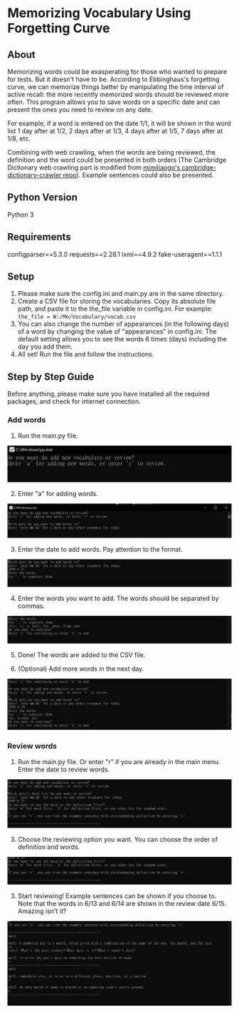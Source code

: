 # Memorizing Vocabulary Using Forgetting Curve

## About

Memorizing words could be exasperating for those who wanted to prepare for tests. But it doesn't have to be. According to Ebbinghaus's
forgetting curve, we can memorize things better by manipulating the time interval of active recall: the more recently memorized words
should be reviewed more often. This program allows you to save words on a specific date and can present the ones you need to review
on any date. 

For example, if a word is entered on the date 1/1, it will be shown in the word list 1 day after at 1/2, 2 days after at 1/3, 4 days after at 1/5, 7 days after at 1/8, etc.

Combining with web crawling, when the words are being reviewed, the definition and the word could be presented in both orders (The Cambridge Dictionary
web crawling part is modified from [mimiliaogo's cambridge-dictionary-crawler repo](https://github.com/mimiliaogo/cambridge-dictionary-crawler.git)). Example sentences 
could also be presented.

## Python Version

Python 3

## Requirements

﻿configparser==5.3.0
requests==2.28.1
lxml==4.9.2
fake-useragent==1.1.1

## Setup

1. Please make sure the config.ini and main.py are in the same directory.
2. Create a CSV file for storing the vocabularies. Copy its absolute file path, and paste it to the the_file variable in config.ini. For example: `the_file = W:/Me/Vocabulary/vocab.csv`
3. You can also change the number of appearances (in the following days) of a word by changing the value of "appearances" in config.ini. The default setting allows you to see the words 6 times (days) including the day you add them.
4. All set! Run the file and follow the instructions.

## Step by Step Guide

Before anything, please make sure you have installed all the required packages, and check for internet connection.

### Add words

1. Run the main.py file.

![image](/images/runMain.png)

2. Enter "a" for adding words.

![image](/images/enterAtoAdd.png)

3. Enter the date to add words. Pay attention to the format.

![image](/images/enterDateA.png)

4. Enter the words you want to add. The words should be separated by commas.

![image](/images/enterWords.png)

5. Done! The words are added to the CSV file.

6. (Optional) Add more words in the next day.

![image](/images/enterWords2.png)

### Review words

1. Run the main.py file. Or enter "r" if you are already in the main menu. Enter the date to review words.

![image](/images/enterRdateToReview.png)

3. Choose the reviewing option you want. You can choose the order of definition and words.

![image](/images/reviewOptions.png)

3. Start reviewing! Example sentences can be shown if you choose to. Note that the words in 6/13 and 6/14 are shown in the review date 6/15. Amazing isn't it?

![image](/images/reviewingWords.png)